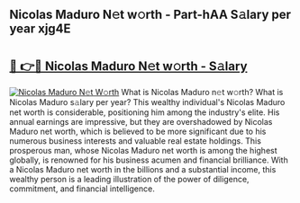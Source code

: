 ## Nicolas Maduro N𝚎t w𝚘rth - Part-hAA S𝚊lary per year xjg4E

# <h2><a href="http://gc3rdfm.nevu.top/?p=Nicolas+Maduro">🔗 👉🔴 Nicolas Maduro N𝚎t w𝚘rth - S𝚊lary</a></h2>

[![Nicolas Maduro N𝚎t W𝚘rth](https://i.imgur.com/Oavwk0R.jpeg)](http://gc3rdfm.nevu.top/?p=Nicolas+Maduro)
What is Nicolas Maduro n𝚎t w𝚘rth? What is Nicolas Maduro s𝚊lary per year?
This wealthy individual's Nicolas Maduro net worth is considerable, positioning him among the industry's elite. His annual earnings are impressive, but they are overshadowed by Nicolas Maduro net worth, which is believed to be more significant due to his numerous business interests and valuable real estate holdings. This prosperous man, whose Nicolas Maduro net worth is among the highest globally, is renowned for his business acumen and financial brilliance. With a Nicolas Maduro net worth in the billions and a substantial income, this wealthy person is a leading illustration of the power of diligence, commitment, and financial intelligence.
